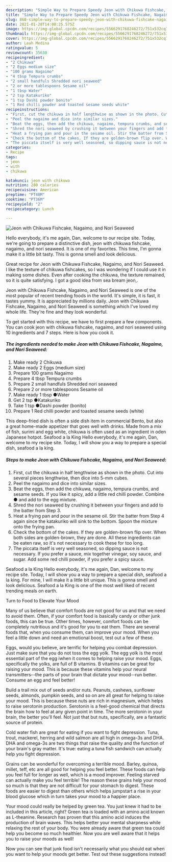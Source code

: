 ```yaml
---
description: "Simple Way to Prepare Speedy Jeon with Chikuwa Fishcake, Nagaimo, and Nori Seaweed"
title: "Simple Way to Prepare Speedy Jeon with Chikuwa Fishcake, Nagaimo, and Nori Seaweed"
slug: 860-simple-way-to-prepare-speedy-jeon-with-chikuwa-fishcake-nagaimo-and-nori-seaweed
date: 2021-01-28T14:00:25.575Z
image: https://img-global.cpcdn.com/recipes/5566291768246272/751x532cq70/jeon-with-chikuwa-fishcake-nagaimo-and-nori-seaweed-recipe-main-photo.jpg
thumbnail: https://img-global.cpcdn.com/recipes/5566291768246272/751x532cq70/jeon-with-chikuwa-fishcake-nagaimo-and-nori-seaweed-recipe-main-photo.jpg
cover: https://img-global.cpcdn.com/recipes/5566291768246272/751x532cq70/jeon-with-chikuwa-fishcake-nagaimo-and-nori-seaweed-recipe-main-photo.jpg
author: Leah Medina
ratingvalue: 5
reviewcount: 35630
recipeingredient:
- "2 Chikuwa"
- "2 Eggs medium size"
- "100 grams Nagaimo"
- "4 tbsp Tempura crumbs"
- "2 small handfuls Shredded nori seaweed"
- "2 or more tablespoons Sesame oil"
- "1 tbsp Water"
- "2 tsp Katakuriko"
- "1 tsp Dashi powder bonito"
- "1 Red chilli powder and toasted sesame seeds white"
recipeinstructions:
- "First, cut the chikuwa in half lengthwise as shown in the photo. Cut into several pieces lengthwise, then dice into 5-mm cubes."
- "Peel the nagaimo and dice into similar sizes."
- "Beat the eggs, then add the chikuwa, nagaimo, tempura crumbs, and sesame seeds. If you like it spicy, add a little red chilli powder. Combine ● and add to the egg mixture."
- "Shred the nori seaweed by crushing it between your fingers and add to the batter from Step 3."
- "Heat a frying pan and pour in the sesame oil. Stir the batter from Step 4 again since the katakuriko will sink to the bottom. Spoon the mixture onto the frying pan."
- "Check the bottom of the cakes. If they are golden-brown flip over. When both sides are golden-brown, they are done. All these ingredients can be eaten raw, so it&#39;s not necessary to cook these for too long."
- "The piccata itself is very well seasoned, so dipping sauce is not necessary. If you prefer a sauce, mix together vinegar, soy sauce, and sugar. Add some red chilli powder, if you prefer a spicy sauce."
categories:
- Recipe
tags:
- jeon
- with
- chikuwa

katakunci: jeon with chikuwa 
nutrition: 280 calories
recipecuisine: American
preptime: "PT40M"
cooktime: "PT36M"
recipeyield: "2"
recipecategory: Lunch

---
```



![Jeon with Chikuwa Fishcake, Nagaimo, and Nori Seaweed](https://img-global.cpcdn.com/recipes/5566291768246272/751x532cq70/jeon-with-chikuwa-fishcake-nagaimo-and-nori-seaweed-recipe-main-photo.jpg)

Hello everybody, it's me again, Dan, welcome to our recipe site. Today, we're going to prepare a distinctive dish, jeon with chikuwa fishcake, nagaimo, and nori seaweed. It is one of my favorites. This time, I'm gonna make it a little bit tasty. This is gonna smell and look delicious.

Great recipe for Jeon with Chikuwa Fishcake, Nagaimo, and Nori Seaweed. I like the texture of chikuwa fishcakes, so I was wondering if I could use it in making some dishes. Even after cooking the chikuwa, the texture remained, so it is quite satisfying. I got a good idea from sea bream jeon,.

Jeon with Chikuwa Fishcake, Nagaimo, and Nori Seaweed is one of the most popular of recent trending foods in the world. It's simple, it is fast, it tastes yummy. It is appreciated by millions daily. Jeon with Chikuwa Fishcake, Nagaimo, and Nori Seaweed is something which I've loved my whole life. They're fine and they look wonderful.


To get started with this recipe, we have to first prepare a few components. You can cook jeon with chikuwa fishcake, nagaimo, and nori seaweed using 10 ingredients and 7 steps. Here is how you cook it.

<!--inarticleads1-->

##### The ingredients needed to make Jeon with Chikuwa Fishcake, Nagaimo, and Nori Seaweed:

1. Make ready 2 Chikuwa
1. Make ready 2 Eggs (medium size)
1. Prepare 100 grams Nagaimo
1. Prepare 4 tbsp Tempura crumbs
1. Prepare 2 small handfuls Shredded nori seaweed
1. Prepare 2 or more tablespoons Sesame oil
1. Make ready 1 tbsp ●Water
1. Get 2 tsp ●Katakuriko
1. Take 1 tsp ●Dashi powder (bonito)
1. Prepare 1 Red chilli powder and toasted sesame seeds (white)


This deep-fried dish is often a side dish item in commercial Bento, but also a great home-made appetizer that goes well with drinks. Made from a mix of fish, surimi and egg white, chikuwa is often used as an ingredient in oden Japanese hotpot. Seafood a la King Hello everybody, it&#39;s me again, Dan, welcome to my recipe site. Today, I will show you a way to prepare a special dish, seafood a la king. 

<!--inarticleads2-->

##### Steps to make Jeon with Chikuwa Fishcake, Nagaimo, and Nori Seaweed:

1. First, cut the chikuwa in half lengthwise as shown in the photo. Cut into several pieces lengthwise, then dice into 5-mm cubes.
1. Peel the nagaimo and dice into similar sizes.
1. Beat the eggs, then add the chikuwa, nagaimo, tempura crumbs, and sesame seeds. If you like it spicy, add a little red chilli powder. Combine ● and add to the egg mixture.
1. Shred the nori seaweed by crushing it between your fingers and add to the batter from Step 3.
1. Heat a frying pan and pour in the sesame oil. Stir the batter from Step 4 again since the katakuriko will sink to the bottom. Spoon the mixture onto the frying pan.
1. Check the bottom of the cakes. If they are golden-brown flip over. When both sides are golden-brown, they are done. All these ingredients can be eaten raw, so it&#39;s not necessary to cook these for too long.
1. The piccata itself is very well seasoned, so dipping sauce is not necessary. If you prefer a sauce, mix together vinegar, soy sauce, and sugar. Add some red chilli powder, if you prefer a spicy sauce.


Seafood a la King Hello everybody, it&#39;s me again, Dan, welcome to my recipe site. Today, I will show you a way to prepare a special dish, seafood a la king. For mine, I will make it a little bit unique. This is gonna smell and look delicious. Seafood a la King is one of the most well liked of recent trending meals on earth. 

Turn to Food to Elevate Your Mood


Many of us believe that comfort foods are not good for us and that we need to avoid them. Often, if your comfort food is basically candy or other junk foods, this can be true. Other times, however, comfort foods can be completely nutritious and it's good for you to eat them. There are several foods that, when you consume them, can improve your mood. When you feel a little down and need an emotional boost, test out a few of these.

Eggs, would you believe, are terrific for helping you combat depression. Just make sure that you do not toss the egg yolk. The egg yolk is the most essential part of the egg iwhen it comes to helping raise your mood. Eggs, specifically the yolks, are full of B vitamins. B vitamins can be great for raising your mood. This is because these vitamins help your neural transmitters--the parts of your brain that dictate your mood--run better. Consume an egg and feel better!

Build a trail mix out of seeds and/or nuts. Peanuts, cashews, sunflower seeds, almonds, pumpkin seeds, and so on are all great for helping to raise your mood. This is because these nuts are rich in magnesium, which helps to raise serotonin production. Serotonin is a feel-good chemical that directs the brain how to feel at any given point in time. The more serotonin in your brain, the better you'll feel. Not just that but nuts, specifically, are a fantastic source of protein.

Cold water fish are great for eating if you want to fight depression. Tuna, trout, mackerel, herring and wild salmon are all high in omega-3s and DHA. DHA and omega-3s are two things that raise the quality and the function of your brain's gray matter. It's true: eating a tuna fish sandwich can actually help you fight depression. 

Grains can be wonderful for overcoming a terrible mood. Barley, quinoa, millet, teff, etc are all good for helping you feel better. These foods can help you feel full for longer as well, which is a mood improver. Feeling starved can actually make you feel terrible! The reason these grains help your mood so much is that they are not difficult for your stomach to digest. These foods are easier to digest than others which helps jumpstart a rise in your blood glucose which in turn takes your mood to a happier place.

Your mood could really be helped by green tea. You just knew it had to be included in this article, right? Green tea is loaded with an amino acid known as L-theanine. Research has proven that this amino acid induces the production of brain waves. This helps better your mental sharpness while relaxing the rest of your body. You were already aware that green tea could help you become so much healthier. Now you are well aware that it helps you to raise your moods as well!

Now you can see that junk food isn't necessarily what you should eat when you want to help your moods get better. Test out  these suggestions  instead!

